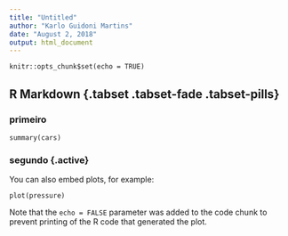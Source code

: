 ```yaml
---
title: "Untitled"
author: "Karlo Guidoni Martins"
date: "August 2, 2018"
output: html_document
---
```


```{r setup, include=FALSE}
knitr::opts_chunk$set(echo = TRUE)
```

## R Markdown {.tabset .tabset-fade .tabset-pills}

### primeiro

```{r cars}
summary(cars)
```

### segundo {.active}

You can also embed plots, for example:

```{r pressure, echo=FALSE}
plot(pressure)
```

Note that the `echo = FALSE` parameter was added to the code chunk to prevent printing of the R code that generated the plot.

